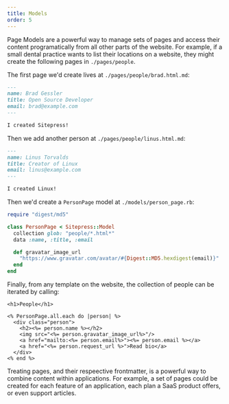 ```yaml
---
title: Models
order: 5
---
```


Page Models are a powerful way to manage sets of pages and access their content programatically from all other parts of the website. For example, if a small dental practice wants to list their locations on a website, they might create the following pages in `./pages/people`.

The first page we'd create lives at `./pages/people/brad.html.md`:

```md
---
name: Brad Gessler
title: Open Source Developer
email: brad@example.com
---

I created Sitepress!
```

Then we add another person at `./pages/people/linus.html.md`:

```md
---
name: Linus Torvalds
title: Creator of Linux
email: linus@example.com
---

I created Linux!
```

Then we'd create a `PersonPage` model at `./models/person_page.rb`:

```ruby
require "digest/md5"

class PersonPage < Sitepress::Model
  collection glob: "people/*.html*"
  data :name, :title, :email

  def gravatar_image_url
    "https://www.gravatar.com/avatar/#{Digest::MD5.hexdigest(email)}"
  end
end
```

Finally, from any template on the website, the collection of people can be iterated by calling:

```erb
<h1>People</h1>

<% PersonPage.all.each do |person| %>
  <div class="person">
    <h2><%= person.name %></h2>
    <img src="<%= person.gravatar_image_url%>"/>
    <a href="mailto:<%= person.email%>"><%= person.email %></a>
    <a href="<%= person.request_url %>">Read bio</a>
  </div>
<% end %>
```

Treating pages, and their respeective frontmatter, is a powerful way to combine content within applications. For example, a set of pages could be created for each feature of an application, each plan a SaaS product offers, or even support articles.